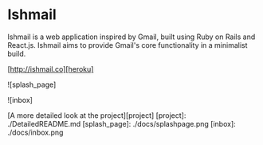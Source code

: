 # Ishmail

Ishmail is a web application inspired by Gmail, built using Ruby on Rails and React.js. Ishmail aims to provide Gmail's core functionality in a minimalist build.

[http://ishmail.co][heroku]

[heroku]: http://ishmail.co

![splash_page]

![inbox]

[A more detailed look at the project][project]
[project]: ./DetailedREADME.md
[splash_page]: ./docs/splashpage.png
[inbox]: ./docs/inbox.png
